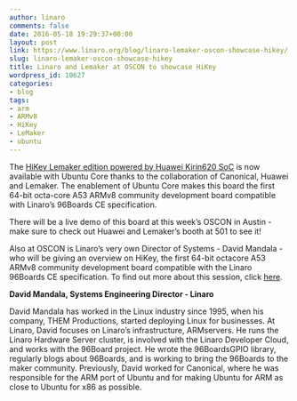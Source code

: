 ```yaml
---
author: linaro
comments: false
date: 2016-05-18 19:29:37+00:00
layout: post
link: https://www.linaro.org/blog/linaro-lemaker-oscon-showcase-hikey/
slug: linaro-lemaker-oscon-showcase-hikey
title: Linaro and Lemaker at OSCON to showcase HiKey
wordpress_id: 10627
categories:
- blog
tags:
- arm
- ARMv8
- HiKey
- LeMaker
- ubuntu
---
```


The [HiKey Lemaker edition powered by Huawei Kirin620 SoC](http://www.lemaker.org/blog-news-23.html) is now available with Ubuntu Core thanks to the collaboration of Canonical, Huawei and Lemaker. The enablement of Ubuntu Core makes this board the first 64-bit octa-core A53 ARMv8 community development board compatible with Linaro’s 96Boards CE specification.

There will be a live demo of this board at this week’s OSCON in Austin - make sure to check out Huawei and Lemaker’s booth at 501 to see it! 

Also at OSCON is Linaro’s very own Director of Systems - David Mandala - who will be giving an overview on HiKey, the first 64-bit octacore A53 ARMv8 community development board compatible with the Linaro 96Boards CE specification. To find out more about this session, click [here](http://conferences.oreilly.com/oscon/open-source-us/public/schedule/detail/52784). 



**David Mandala, Systems Engineering Director - Linaro**

David Mandala has worked in the Linux industry since 1995, when his company, THEM Productions, started deploying Linux for businesses. At Linaro, David focuses on Linaro’s infrastructure, ARMservers. He runs the Linaro Hardware Server cluster, is involved with the Linaro Developer Cloud, and works with the 96Board project. He wrote the 96BoardsGPIO library, regularly blogs about 96Boards, and is working to bring the 96Boards to the maker community. Previously, David worked for Canonical, where he was responsible for the ARM port of Ubuntu and for making Ubuntu for ARM as close to Ubuntu for x86 as possible.


